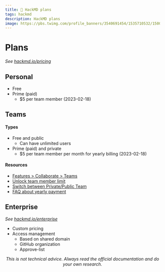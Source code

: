 ```yaml
---
title: 📄 HackMD plans
tags: hackmd
description: HackMD plans
image: https://pbs.twimg.com/profile_banners/3540691454/1535710532/1500x500
---
```


Plans
===

*See [hackmd.io/pricing](https://hackmd.io/pricing)*

## Personal
- Free
- Prime (paid)
    - $5 per team member (2023-02-18)


## Teams

#### Types

- Free and public
    - Can have unlimited users
- Prime (paid) and private
    - $5 per team member per month for yearly billing (2023-02-18)

#### Resources

- [Features > Collaborate > Teams](#Teams)
- [Unlock team member limit](https://hackmd.io/c/tutorials/%2F%40docs%2Funlock-team-member-limit)
- [Switch between Private/Public Team](https://hackmd.io/@docs/switch-public-private-team)
- [FAQ about yearly payment](https://hackmd.io/@docs/yearly-payment-faq-en)

## Enterprise

*See [hackmd.io/enterprise](https://hackmd.io/enterprise)*
- Custom pricing
- Access management
    - Based on shared domain
    - GitHub organization
    - Approve-list

<p style="text-align: center; font-style: italic">This is not technical advice. Always read the official documentation and do your own research.</p>